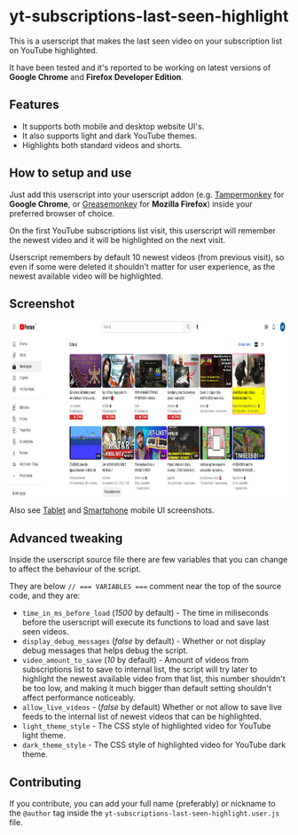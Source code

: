 # yt-subscriptions-last-seen-highlight
This is a userscript that makes the last seen video on your subscription list on YouTube highlighted.

It have been tested and it's reported to be working on latest versions of **Google Chrome** and **Firefox Developer Edition**.

## Features

* It supports both mobile and desktop website UI's.
* It also supports light and dark YouTube themes.
* Highlights both standard videos and shorts.

## How to setup and use

Just add this userscript into your userscript addon (e.g. [Tampermonkey](https://www.tampermonkey.net/) for **Google Chrome**, or [Greasemonkey](https://www.greasespot.net/) for **Mozilla Firefox**) inside your preferred browser of choice.

On the first YouTube subscriptions list visit, this userscript will remember the newest video and it will be highlighted on the next visit.

Userscript remembers by default 10 newest videos (from previous visit), so even if some were deleted it shouldn't matter for user experience, as the newest available video will be highlighted.

## Screenshot
  <img alt="Desktop UI screenshot" align="center" src="/screenshots/desktop.png" height="320px">

  Also see [Tablet](/screenshots/mobile-1.png) and [Smartphone](/screenshots/mobile-2.png) mobile UI screenshots.

## Advanced tweaking
Inside the userscript source file there are few variables that you can change to affect the behaviour of the script.

They are below `// === VARIABLES ===` comment near the top of the source code, and they are:

* `time_in_ms_before_load` (*1500* by default) - The time in miliseconds before the userscript will execute its functions to load and save last seen videos.
* `display_debug_messages` (*false* by default) - Whether or not display debug messages that helps debug the script.
* `video_amount_to_save` (*10* by default) - Amount of videos from subscriptions list to save to internal list, the script will try later to highlight the newest available video from that list, this number shouldn't be too low, and making it much bigger than default setting shouldn't affect performance noticeably.
* `allow_live_videos` - (*false* by default) Whether or not allow to save live feeds to the internal list of newest videos that can be highlighted.
* `light_theme_style` - The CSS style of highlighted video for YouTube light theme.
* `dark_theme_style` - The CSS style of highlighted video for YouTube dark theme.

## Contributing

If you contribute, you can add your full name (preferably) or nickname to the `@author` tag inside the `yt-subscriptions-last-seen-highlight.user.js` file.
